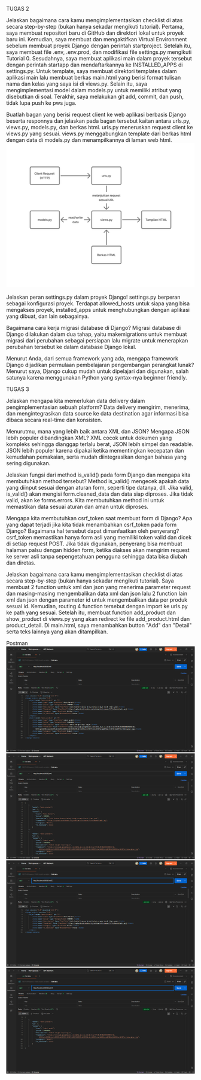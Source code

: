 TUGAS 2

Jelaskan bagaimana cara kamu mengimplementasikan checklist di atas secara step-by-step (bukan hanya sekadar mengikuti tutorial).
Pertama, saya membuat repositori baru di GitHub dan direktori lokal untuk proyek baru ini. Kemudian, saya membuat dan mengaktifkan Virtual Environment sebelum membuat proyek Django dengan perintah startproject. Setelah itu, saya membuat file .env, .env.prod, dan modifikasi file settings.py mengikuti Tutorial 0. Sesudahnya, saya membuat aplikasi main dalam proyek tersebut dengan perintah startapp dan mendaftarkannya ke INSTALLED_APPS di settings.py. 
Untuk template, saya membuat direktori templates dalam aplikasi main lalu membuat berkas main.html yang berisi format tulisan nama dan kelas yang saya isi di views.py. Selain itu, saya mengimplementasi model dalam models.py untuk memiliki atribut yang disebutkan di soal. Terakhir, saya melakukan git add, commit, dan push, tidak lupa push ke pws juga.


Buatlah bagan yang berisi request client ke web aplikasi berbasis Django beserta responnya dan jelaskan pada bagan tersebut kaitan antara urls.py, views.py, models.py, dan berkas html.
urls.py meneruskan request client ke views.py yang sesuai. views.py menggabungkan template dari berkas html dengan data di models.py dan menampilkannya di laman web html.
![](bagan.jpg)


Jelaskan peran settings.py dalam proyek Django!
settings.py berperan sebagai konfigurasi proyek. Terdapat allowed_hosts untuk siapa yang bisa mengakses proyek, installed_apps untuk menghubungkan dengan aplikasi yang dibuat, dan lain sebagainya.


Bagaimana cara kerja migrasi database di Django?
Migrasi database di Django dilakukan dalam dua tahap, yaitu makemigrations untuk membuat migrasi dari perubahan sebagai persiapan lalu migrate untuk menerapkan perubahan tersebut ke dalam database Django lokal.


Menurut Anda, dari semua framework yang ada, mengapa framework Django dijadikan permulaan pembelajaran pengembangan perangkat lunak?
Menurut saya, Django cukup mudah untuk dipelajari dan digunakan, salah satunya karena menggunakan Python yang syntax-nya beginner friendly.



TUGAS 3

Jelaskan mengapa kita memerlukan data delivery dalam pengimplementasian sebuah platform?
Data delivery mengirim, menerima, dan mengintegrasikan data source ke data destination agar informasi bisa dibaca secara real-time dan konsisten.

Menurutmu, mana yang lebih baik antara XML dan JSON? Mengapa JSON lebih populer dibandingkan XML?
XML cocok untuk dokumen yang kompleks sehingga dianggap terlalu berat, JSON lebih simpel dan readable. JSON lebih populer karena dipakai ketika mementingkan kecepatan dan kemudahan pemakaian, serta mudah diintegrasikan dengan bahasa yang sering digunakan.

Jelaskan fungsi dari method is_valid() pada form Django dan mengapa kita membutuhkan method tersebut?
Method is_valid() mengecek apakah data yang diinput sesuai dengan aturan form, seperti tipe datanya, dll. Jika valid, is_valid() akan mengisi form.cleaned_data dan data siap diproses. Jika tidak valid, akan ke forms.errors. Kita membutuhkan method ini untuk memastikan data sesuai aturan dan aman untuk diproses.

Mengapa kita membutuhkan csrf_token saat membuat form di Django? Apa yang dapat terjadi jika kita tidak menambahkan csrf_token pada form Django? Bagaimana hal tersebut dapat dimanfaatkan oleh penyerang?
csrf_token memastikan hanya form asli yang memiliki token valid dan dicek di setiap request POST. Jika tidak digunakan, penyerang bisa membuat halaman palsu dengan hidden form, ketika diakses akan mengirim request ke server asli tanpa sepengetahuan pengguna sehingga data bisa diubah dan diretas.

Jelaskan bagaimana cara kamu mengimplementasikan checklist di atas secara step-by-step (bukan hanya sekadar mengikuti tutorial).
Saya membuat 2 function untuk xml dan json yang menerima parameter request dan masing-masing mengembalikan data xml dan json lalu 2 function lain xml dan json dengan parameter id untuk mengembalikan data per produk sesuai id. Kemudian, routing 4 function tersebut dengan import ke urls.py ke path yang sesuai. Setelah itu, membuat function add_product dan show_product di views.py yang akan redirect ke file add_product.html dan product_detail. Di main.html, saya menambahkan button "Add" dan "Detail" serta teks lainnya yang akan ditampilkan.

Postman
![](xml.png)
![](json.png)
![](xmlid.png)
![](jsonid.png)